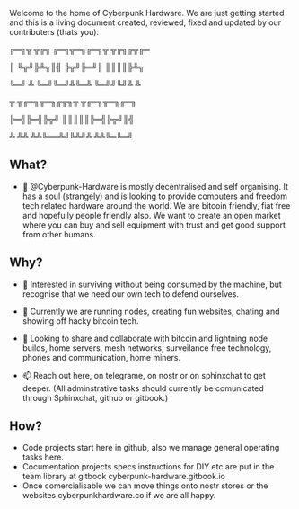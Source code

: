 Welcome to the home of Cyberpunk Hardware. We are just getting started and this is a living document created, reviewed, fixed and updated by our contributers (thats you).

╔═╗╦ ╦╔╗ ╔═╗╦═╗╔═╗╦ ╦╔╗╔╦╔═

║  ╚╦╝╠╩╗║╣ ╠╦╝╠═╝║ ║║║║╠╩╗

╚═╝ ╩ ╚═╝╚═╝╩╚═╩  ╚═╝╝╚╝╩ ╩


╦ ╦╔═╗╦═╗╔╦╗╦ ╦╔═╗╦═╗╔═╗

╠═╣╠═╣╠╦╝ ║║║║║╠═╣╠╦╝║╣ 

╩ ╩╩ ╩╩╚══╩╝╚╩╝╩ ╩╩╚═╚═╝



## What?
- 👋 @Cyberpunk-Hardware is mostly decentralised and self organising. It has a soul (strangely) and is looking to provide computers and freedom tech related hardware around the world. We are bitcoin friendly, fiat free and hopefully people friendly also. We want to create an open market where you can buy and sell equipment with trust and get good support from other humans. 

## Why?
- 👀 Interested in surviving without being consumed by the machine, but recognise that we need our own tech to defend ourselves.
- 🌱 Currently we are running nodes, creating fun websites, chating and showing off hacky bitcoin tech.
- 💞️ Looking to share and collaborate with bitcoin and lightning node builds, home servers, mesh networks, surveilance free technology, phones and communication, home miners.


- 📫 Reach out here, on telegrame, on nostr or on sphinxchat to get deeper. (All adminstrative tasks should currently be comunicated through Sphinxchat, github or gitbook.)

## How?
- Code projects start here in github, also we manage general operating tasks here. 
- Cocumentation projects specs instructions for DIY etc are put in the team library at gitbook cyberpunk-hardware.gitbook.io 
- Once comercialisable we can move things onto nostr stores or the websites cyberpunkhardware.co if we are all happy. 


<!---
Cyberpunk-Hardware/Cyberpunk-Hardware is a ✨ special ✨ repository because its `README.md` (this file) appears on your GitHub profile.
You can click the Preview link to take a look at your changes.
--->
